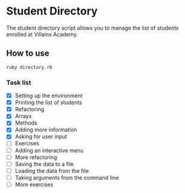 # Student Directory #

The student directory script allows you to manage the list of students enrolled at Villains Academy.

## How to use ##

```shell
ruby directory.rb
```

### Task list ###

- [x] Setting up the environment
- [x] Printing the list of students
- [x] Refactoring
- [x] Arrays
- [x] Methods
- [x] Adding more information
- [x] Asking for user input
- [ ] Exercises
- [ ] Adding an interactive menu
- [ ] More refactoring
- [ ] Saving the data to a file
- [ ] Loading the data from the file
- [ ] Taking arguments from the command line
- [ ] More exercises